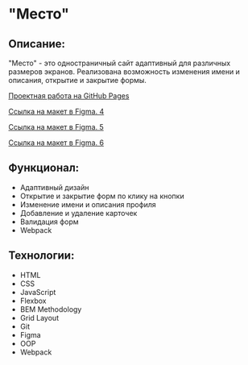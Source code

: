 # "Место"

## Описание:

"Место" - это одностраничный сайт адаптивный для различных размеров экранов. Реализована возможность изменения имени и описания, открытие и закрытие формы.

[Проектная работа на GitHub Pages](https://jack1ee7.github.io/mesto/)

[Ссылка на макет в Figma. 4](https://www.figma.com/file/2cn9N9jSkmxD84oJik7xL7/JavaScript.-Sprint-4?node-id=0%3A1)

[Ссылка на макет в Figma. 5](https://www.figma.com/file/bjyvbKKJN2naO0ucURl2Z0/JavaScript.-Sprint-5?node-id=0%3A1)

[Ссылка на макет в Figma. 6](https://www.figma.com/file/kRVLKwYG3d1HGLvh7JFWRT/JavaScript.-Sprint-6?node-id=0%3A1)

## Функционал:

* Адаптивный дизайн
* Открытие и закрытие форм по клику на кнопки
* Изменение имени и описания профиля
* Добавление и удаление карточек
* Валидация форм
* Webpack

## Технологии:

* HTML
* CSS
* JavaScript
* Flexbox
* BEM Methodology
* Grid Layout
* Git
* Figma
* OOP
* Webpack
